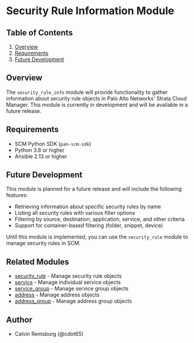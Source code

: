 # Security Rule Information Module

## Table of Contents

1. [Overview](#overview)
2. [Requirements](#requirements)
3. [Future Development](#future-development)

## Overview

The `security_rule_info` module will provide functionality to gather information about security rule objects in Palo Alto Networks' Strata Cloud Manager. This module is currently in development and will be available in a future release.

## Requirements

- SCM Python SDK (`pan-scm-sdk`)
- Python 3.8 or higher
- Ansible 2.13 or higher

## Future Development

This module is planned for a future release and will include the following features:

- Retrieving information about specific security rules by name
- Listing all security rules with various filter options
- Filtering by source, destination, application, service, and other criteria
- Support for container-based filtering (folder, snippet, device)

Until this module is implemented, you can use the `security_rule` module to manage security rules in SCM.

## Related Modules

- [security_rule](security_rule.md) - Manage security rule objects
- [service](service.md) - Manage individual service objects
- [service_group](service_group.md) - Manage service group objects
- [address](address.md) - Manage address objects
- [address_group](address_group.md) - Manage address group objects

## Author

- Calvin Remsburg (@cdot65)